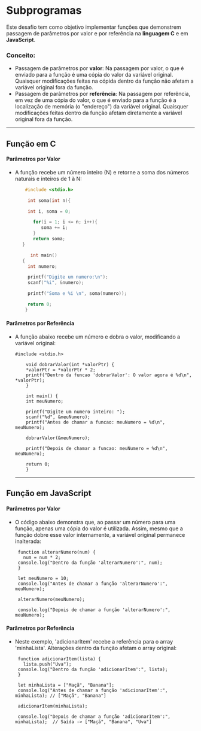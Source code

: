 # Subprogramas
Este desafio tem como objetivo implementar funções que demonstrem passagem de parâmetros por valor e por referência na **linguagem C** e em **JavaScript**.

### Conceito:
- Passagem de parâmetros por **valor**: Na passagem por valor, o que é enviado para a função é uma cópia do valor da variável original. Quaisquer modificações feitas na cópida dentro da função não afetam a variável original fora da função.
- Passagem de parâmetros por **referência**: Na passagem por referência, em vez de uma cópia do valor, o que é enviado para a função é a localização de memória (o "endereço") da variável original. Quaisquer modificações feitas dentro da função afetam diretamente a variável original fora da função.

---

## Função em C 

#### Parâmetros por Valor
- A função recebe um número inteiro (N) e retorne a soma dos números naturais e inteiros de 1 à N:
```c
       #include <stdio.h>

        int soma(int n){

        int i, soma = 0;

          for(i = 1; i <= n; i++){
             soma += i;
          }
          return soma;
      }

         int main()
      {
        int numero;

        printf("Digite um numero:\n");
        scanf("%i", &numero);

        printf("Soma e %i \n", soma(numero));

        return 0;
       }
```

#### Parâmetros por Referência
- A função abaixo recebe um número e dobra o valor, modificando a variável original:

      #include <stdio.h>

          void dobrarValor(int *valorPtr) {
          *valorPtr = *valorPtr * 2;
          printf("Dentro da funcao 'dobrarValor': O valor agora é %d\n", *valorPtr);
          }

          int main() {
          int meuNumero; 

          printf("Digite um numero inteiro: "); 
          scanf("%d", &meuNumero); 
          printf("Antes de chamar a funcao: meuNumero = %d\n", meuNumero);

          dobrarValor(&meuNumero); 

          printf("Depois de chamar a funcao: meuNumero = %d\n", meuNumero);

          return 0;
          }

  ---
## Função em JavaScript
  
#### Parâmetros por Valor
  - O código abaixo demonstra que, ao passar um número para uma função, apenas uma cópia do valor é utilizada. Assim, mesmo que a função dobre esse valor internamente, a variável original permanece inalterada:

         function alterarNumero(num) {
           num = num * 2; 
         console.log("Dentro da função 'alterarNumero':", num);
         }

         let meuNumero = 10;
         console.log("Antes de chamar a função 'alterarNumero':", meuNumero);

         alterarNumero(meuNumero);

         console.log("Depois de chamar a função 'alterarNumero':", meuNumero);

#### Parâmetros por Referência
- Neste exemplo, 'adicionarItem' recebe a referência para o array 'minhaLista'. Alterações dentro da função afetam o array original:

       function adicionarItem(lista) {
         lista.push("Uva"); 
       console.log("Dentro da função 'adicionarItem':", lista); 
       }

       let minhaLista = ["Maçã", "Banana"];
       console.log("Antes de chamar a função 'adicionarItem':", minhaLista); // ["Maçã", "Banana"]

       adicionarItem(minhaLista); 

       console.log("Depois de chamar a função 'adicionarItem':", minhaLista);  // Saída -> ["Maçã", "Banana", "Uva"]
